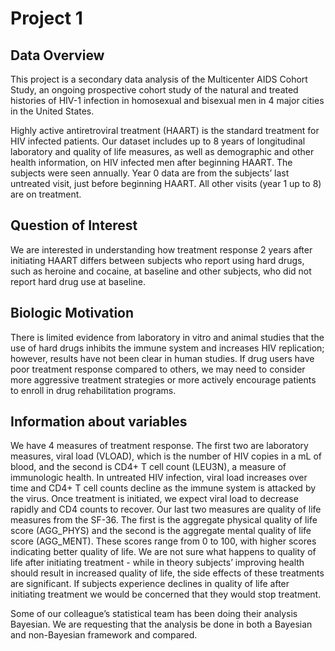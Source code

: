 # Project 1
## Data Overview
This project is a secondary data analysis of the Multicenter AIDS
Cohort Study, an ongoing prospective cohort study of the natural and treated
histories of HIV-1 infection in homosexual and bisexual men in 4 major cities in
the United States.

Highly active antiretroviral treatment (HAART) is the standard treatment for HIV
infected patients.  Our dataset includes up to 8 years of longitudinal
laboratory and quality of life measures, as well as demographic and other health
information, on HIV infected men after beginning HAART.  The subjects were seen
annually.  Year 0 data are from the subjects’ last untreated visit, just before
beginning HAART.  All other visits (year 1 up to 8) are on treatment.  

## Question of Interest
We are interested in understanding how treatment response
2 years after initiating HAART differs between subjects who report using hard
drugs, such as heroine and cocaine, at baseline and other subjects, who did not
report hard drug use at baseline.

## Biologic Motivation
There is limited evidence from laboratory in vitro and
animal studies that the use of hard drugs inhibits the immune system and
increases HIV replication; however, results have not been clear in human
studies.  If drug users have poor treatment response compared to others, we may
need to consider more aggressive treatment strategies or more actively encourage
patients to enroll in drug rehabilitation programs.

## Information about variables
We have 4 measures of treatment response.  The
first two are laboratory measures, viral load (VLOAD), which is the number of
HIV copies in a mL of blood, and the second is CD4+ T cell count (LEU3N), a
measure of immunologic health.  In untreated HIV infection, viral load increases
over time and CD4+ T cell counts decline as the immune system is attacked by the
virus.  Once treatment is initiated, we expect viral load to decrease rapidly
and CD4 counts to recover.  Our last two measures are quality of life measures
from the SF-36.  The first is the aggregate physical quality of life score
(AGG_PHYS) and the second is the aggregate mental quality of life score
(AGG_MENT).  These scores range from 0 to 100, with higher scores indicating
better quality of life.  We are not sure what happens to quality of life after
initiating treatment - while in theory subjects’ improving health should result
in increased quality of life, the side effects of these treatments are
significant.  If subjects experience declines in quality of life after
initiating treatment we would be concerned that they would stop treatment.

Some of our colleague’s statistical team has been doing their analysis Bayesian.
We are requesting that the analysis be done in both a Bayesian and non-Bayesian
framework and compared.

